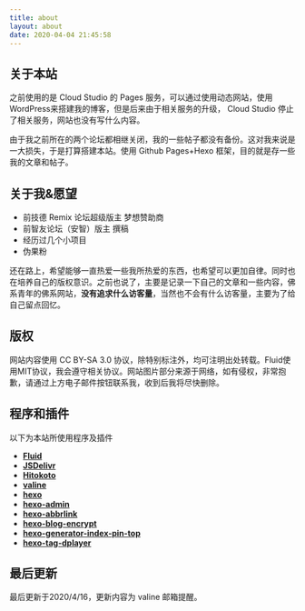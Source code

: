```yaml
---
title: about
layout: about
date: 2020-04-04 21:45:58
---
```

## 关于本站
之前使用的是 Cloud Studio 的 Pages 服务，可以通过使用动态网站，使用WordPress来搭建我的博客，但是后来由于相关服务的升级， Cloud Studio 停止了相关服务，网站也没有写什么内容。

由于我之前所在的两个论坛都相继关闭，我的一些帖子都没有备份。这对我来说是一大损失，于是打算搭建本站。使用 Github Pages+Hexo 框架，目的就是存一些我的文章和帖子。

## 关于我&愿望

* 前技德 Remix 论坛超级版主 梦想赞助商
* 前智友论坛（安智）版主 撰稿
* 经历过几个小项目
* 伪果粉

还在路上，希望能够一直热爱一些我所热爱的东西，也希望可以更加自律。同时也在培养自己的版权意识。之前也说了，主要是记录一下自己的文章和一些内容，佛系青年的佛系网站，**没有追求什么访客量**，当然也不会有什么访客量，主要为了给自己留点回忆。

## 版权
网站内容使用 CC BY-SA 3.0 协议，除特别标注外，均可注明出处转载。Fluid使用MIT协议，我会遵守相关协议。网站图片部分来源于网络，如有侵权，非常抱歉，请通过上方电子邮件按钮联系我，收到后我将尽快删除。

## 程序和插件
以下为本站所使用程序及插件

*  **[Fluid](https://github.com/fluid-dev/hexo-theme-fluid)** 
*  **[JSDelivr](https://www.jsdelivr.com)** 
*  **[Hitokoto](https://hitokoto.cn/)** 
*  **[valine](https://valine.js.org/)** 
*  **[hexo](https://hexo.io/)** 
*  **[hexo-admin](https://github.com/jaredly/hexo-admin)** 
*  **[hexo-abbrlink](https://github.com/rozbo/hexo-abbrlink)**
*  **[hexo-blog-encrypt](https://github.com/MikeCoder/hexo-blog-encrypt)**
*  **[hexo-generator-index-pin-top](https://github.com/netcan/hexo-generator-index-pin-top)**
*  **[hexo-tag-dplayer](https://github.com/MoePlayer/hexo-tag-dplayer)**

## 最后更新
最后更新于2020/4/16，更新内容为 valine 邮箱提醒。